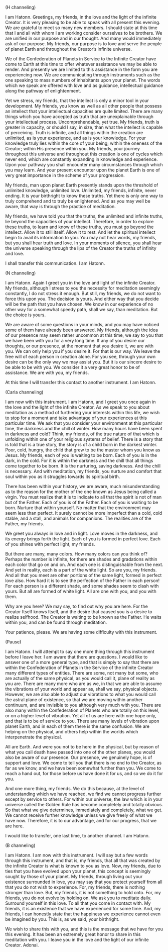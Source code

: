 <p class="channel-type">(H channeling)</p>
<p>I am Hatonn. Greetings, my friends, in the love and the light of the infinite Creator. It is very pleasing to be able to speak with all present this evening. We are grateful to meet so many new members. I should state at this time that I and all with whom I am working consider ourselves to be brothers. We are unified in our purpose and in our thought. And many would immediately ask of our purpose. My friends, our purpose is to love and serve the people of planet Earth and throughout the Creator’s infinite universe.</p>
<p>We of the Confederation of Planets in Service to the Infinite Creator have come to Earth at this time to offer whatever assistance we may be able to render. And presently we are limited to this assistance in the form you are experiencing now. We are communicating through instruments such as the one speaking to mass numbers of inhabitants upon your planet. The words which we speak are offered with love and as guidance, intellectual guidance along the pathway of enlightenment.</p>
<p>Yet we stress, my friends, that the intellect is only a minor tool in your development. My friends, you know as well as all other people that possess an intellect that your intellectual capacities are quite limited. There are many things which you have accepted as truth that are unexplainable through your intellectual process. Uncomprehendable, yet true. My friends, truth is greater in capacity, or should I say, in size, than what the intellect is capable of perceiving. Truth is infinite, and all things within the creation are unlimited, as is your experience, and as is your knowledge. For your knowledge truly lies within the core of your being; within the oneness of the Creator; within His presence within you. My friends, your journey throughout this universe and throughout this creation is one of cycles which never end, which are constantly expanding in knowledge and experience. Upon your pathway you shall encounter many circumstances through which you may learn. And your present encounter upon the planet Earth is one of very great importance in the scheme of your progression.</p>
<p>My friends, man upon planet Earth presently stands upon the threshold of unlimited knowledge, unlimited love. Unlimited, my friends, infinite, never ending. It is your birthright to know these truths. Yet there is only one way to truly comprehend and to truly be enlightened. And as you may well be aware, that way is through the practice of meditation.</p>
<p>My friends, we have told you that the truths, the unlimited and infinite truths, lie beyond the capacities of your intellect. Therefore, in order to explore these truths, to learn and know of these truths, you must go beyond the intellect. Allow it to still itself. Allow it to rest. And let the spiritual intellect begin to avail its information to you. You may not hear words, my friends, but you shall hear truth and love. In your moments of silence, you shall hear the universe speaking through the lips of the Creator the truths of infinity and love.</p>
<p>I shall transfer this communication. I am Hatonn.</p>
<p class="channel-type">(N channeling)</p>
<p>I am Hatonn. Again I greet you in the love and light of the infinite Creator. My friends, although I stress to you the necessity for meditation seemingly constantly, I do not stress it enough. But still, my friends, we do not want to force this upon you. The decision is yours. And either way that you decide will be the path that you have chosen. We know in our experience of no other way for a somewhat speedy path, shall we say, than meditation. But the choice is yours.</p>
<p>We are aware of some questions in your minds, and you may have noticed some of them have already been answered. My friends, although the idea of our presence may seem rather uncommon at this time, we say to you that we have been with you for a very long time. If any of you desire our thoughts, or our presence, at the moment that you desire it, we are with you. We can only help you if you desire it. For that is our way. We leave the free will of each person in creation alone. For you see, through your own desire can be the only way we may assist you. But it is our sincere desire to be able to be with you. We consider it a very great honor to be of assistance. We are with you, my friends.</p>
<p>At this time I will transfer this contact to another instrument. I am Hatonn.</p>
<p class="channel-type">(Carla channeling)</p>
<p>I am now with this instrument. I am Hatonn, and I greet you once again in the love and the light of the infinite Creator. As we speak to you about meditation as a method of furthering your interests within this life, we wish to stop for a moment and take advantage of your experiences at this particular time. We ask that you consider your environment at this particular time, the darkness and the chill of winter. How many hours have been spent in darkness and cold? Think, my friends, of the true nature of that which is unfolding within one of your religious systems of belief. There is a story that is told that is a true story, the story is of a child born in the darkest winter. Poor, cold, hungry, the child that grew to be the master whom you know as Jesus. My friends, each of you is waiting to be born. Each of you is in the dark, in the cold. For it is within the darkness and the chill that all things come together to be born. It is the nurturing, saving darkness. And the chill is necessary. And with meditation, my friends, you nurture and comfort that soul within you as it struggles towards its spiritual birth.</p>
<p>There has been within your history, we are aware, much misunderstanding as to the reason for the mother of the one known as Jesus being called a virgin. You must realize that it is to indicate to all that the spirit is not of man but of the Father. Each of you is of the Father. Each of you is waiting to be born. Nurture that within yourself. No matter that the environment may seem less than perfect. It surely cannot be more imperfect than a cold, cold stable, and a stall, and animals for companions. The realities are of the Father, my friends.</p>
<p>We greet you always in love and in light. Love moves in the darkness, and its energy brings forth the light. Each of you is formed in perfect love. Each of you shines with perfect light, my friends.</p>
<p>But there are many, many colors. How many colors can you think of? Perhaps the number is infinite, for there are shades and gradations within each color that go on and on. And each one is distinguishable from the next. And yet in reality, each is a part of the white light. So are you, my friends. And all that you meet are other portions of the same light, formed in perfect love also. How hard it is to see the perfection of the Father in each person! For each person is a different shade, and some shades seem to clash with yours. But all are formed of white light. All are one with you, and you with them.</p>
<p>Why are you here? We may say, to find out why you are here. For the Creator Itself knows Itself, and the desire that caused you is a desire to realize selfhood. The Creator is waiting to be known as the Father. He waits within you, and can be found through meditation.</p>
<p>Your patience, please. We are having some difficulty with this instrument.</p>
<p class="comment">(Pause)</p>
<p>I am Hatonn. I will attempt to say one more thing through this instrument before I leave her. I am aware that there are questions. I would like to answer one of a more general type, and that is simply to say that there are within the Confederation of Planets in the Service of the infinite Creator many different types of entities. There are some, not many but some, who are actually of the same physical, as you would call it, plane of reality as you are. There are many more who are as we, in that we are able to assume the vibrations of your world and appear as, shall we say, physical objects. However, we are also able to adjust our vibrations to what you would call the astral plane of existence, so that we are moving within another continuum, and are invisible to you although very much with you. There are also many within the Confederation of Planets who are totally on this level, or on a higher level of vibration. Yet all of us are here with one hope only, and that is to be of service to you. There are many levels of vibration upon planet Earth, and in each of them there is the same confusion. We are helping on the physical, and others help within the worlds which interpenetrate the physical.</p>
<p>All are Earth. And were you not to be here in the physical, but by reason of what you call death have passed into one of the other planes, you would also be aware of our presence. Our presence, we genuinely hope, is of support and love. We come to tell you that there is no end to the Creator, as far as we know, and we have been somewhat further than you. We come to reach a hand out, for those before us have done it for us, and so we do it for you.</p>
<p>And one more thing, my friends. We do this because, at the level of understanding which we have reached, we find we cannot progress further except by service to others. For within our universe, the law which is in your universe called the Golden Rule has become completely and totally obvious. So that what we give determines, immediately and completely, what we get. We cannot receive further knowledge unless we give freely of what we have now. Therefore, it is to our advantage, and for our progress, that we are here.</p>
<p>I would like to transfer, one last time, to another channel. I am Hatonn.</p>
<p class="channel-type">(B channeling)</p>
<p>I am Hatonn. I am now with this instrument. I will say but a few words through this instrument, and that is, my friends, that all that was created by the infinite Creator is what is known to you as love. Now, my friends, due to ties that you have evolved upon your planet, this concept is seemingly sought by those of your planet. My friends, through living out your existence surrounded in love, you may say that you protect yourself from all that you do not wish to experience. For, my friends, there is nothing stronger than love. But, my friends, it is not something to hold onto. For, my friends, you do not evolve by holding on. We ask you to meditate daily. Surround yourself in this love. To all that you come in contact with. My friends, it is an existence that we have experienced for some time. And, my friends, I can honestly state that the happiness we experience cannot even be imagined by you. This is, as we said, your birthright.</p>
<p>We wish to share this with you, and this is the message that we have for you this evening. It has been an extremely great honor to share in this meditation with you. I leave you in the love and the light of our infinite Creator. Adonai.</p>